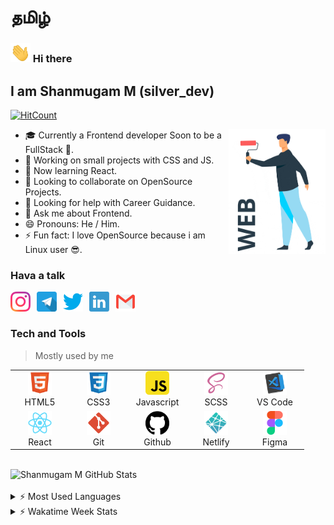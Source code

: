 # தமிழ்

### <img src="./images/hi.gif" width="32px" > Hi there 

## I am Shanmugam M (silver_dev)

[![HitCount](http://hits.dwyl.com/Joker-Bat/Joker-Bat.svg)](http://hits.dwyl.com/Joker-Bat/Joker-Bat)

<img style="height: 200px;" align="right"  src="./images/webdesign.gif" alt="webDesing gif">

- 🎓 Currently a Frontend developer Soon to be a FullStack 🤗.
- 🔭 Working on small projects with CSS and JS.
- 🌱 Now learning React.
- 👯 Looking to collaborate on OpenSource Projects.
- 🤔 Looking for help with Career Guidance.
- 💬 Ask me about Frontend.
- 😄 Pronouns: He / Him.
- ⚡ Fun fact: I love OpenSource because i am Linux user 😎.

### Hava a talk

[<img style="margin-right: 10px;" align="left" margin-right="5px" src="./images/instagram.svg" width="32px" height="32px" alt="instagram" >][instagram]

[<img style="margin-right: 10px;" align="left" margin-right="5px" src="./images/telegram.svg" width="32px" height="32px" alt="telegram" >][telegram]

[<img style="margin-right: 10px;" align="left" margin-right="5px" src="./images/twitter.svg" width="32px" height="32px" alt="twitter" >][twitter]

[<img style="margin-right: 10px;" align="left" margin-right="5px" src="./images/linkedin.svg" width="32px" height="32px" alt="linkedin" >][linkedin]

[<img style="margin-right: 10px;" align="left" margin-right="5px" src="./images/gmail.svg" width="32px" height="32px" alt="gmail" >][gmail]

<br />
<br />

### Tech and Tools
> Mostly used by me
<table>
  <tr>
    <td align="center" width="80">
    <img src="./images/html.svg" width="38" height="38" alt="HTML5" />
      <br />HTML5
    </td>
    <td align="center" width="80">
    <img src="./images/css.svg" width="38" height="38" alt="CSS3" />
      <br />CSS3
    </td>
    <td align="center" width="80">
    <img src="./images/javascript.svg" width="38" height="38" alt="Javascript" />
      <br />Javascript
    </td>
    <td align="center" width="80">
    <img src="./images/scss.svg" width="38" height="38" alt="SCSS" />
      <br />SCSS
    </td>
    <td align="center" width="80">
    <img src="./images/vscode.svg" width="38" height="38" alt="VSCode" />
      <br />VS Code
    </td>
    </tr>
    <tr>
    <td align="center" width="80">
    <img src="./images/react.svg" width="38" height="38" alt="react" />
      <br />React
    </td>
    <td align="center" width="80">
    <img src="./images/git.svg" width="38" height="38" alt="git" />
      <br />Git
    </td>
    <td align="center" width="80">
    <img src="./images/github.svg" width="38" height="38" alt="github" />
      <br />Github
    </td>
    <td align="center" width="80">
    <img src="./images/netlify.svg" width="38" height="38" alt="netlify" />
      <br />Netlify
    </td>
    <td align="center" width="80">
    <img src="./images/figma.svg" width="38" height="38" alt="figma" />
      <br />Figma
    </td>
  </tr>
</table>

<br />

<img alt="Shanmugam M GitHub Stats" src="https://github-readme-stats.vercel.app/api?username=joker-bat&show_icons=true&hide_border=true&theme=dark" />

<br />
<br />

<details>
  <summary>⚡ Most Used Languages</summary>

<img alt="Shanmugam M GitHub Top Languages" src="https://github-readme-stats.vercel.app/api/top-langs/?username=joker-bat&layout=compact&theme=dracula" />

</details>

<details>
  <summary>⚡ Wakatime Week Stats</summary>
  <img alt="Shanmugam M Week stats" src="https://github-readme-stats.vercel.app/api/wakatime?username=jokerbat&theme=dracula">
</details>

[instagram]: https://www.instagram.com/silver_dev/
[telegram]: https://t.me/silverdev2
[linkedin]: https://www.linkedin.com/in/shanmugam-m-540992188
[twitter]: https://www.twitter.com/silverdev2
[gmail]: shanmugam091098@gmail.com

